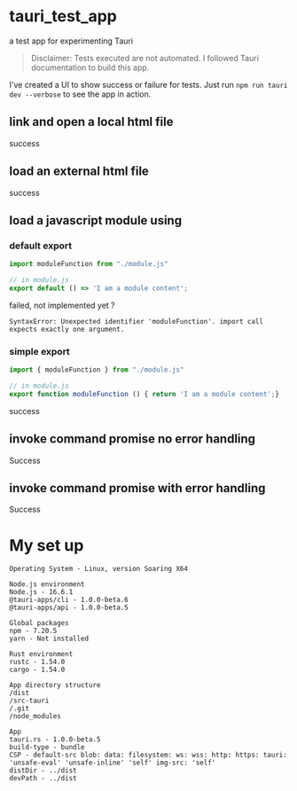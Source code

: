 # tauri_test_app
 a test app for experimenting Tauri

> Disclaimer: Tests executed are not automated. I followed Tauri documentation to build this app.

I've created a UI to show success or failure for tests. Just run `npm run tauri dev --verbose` to see the app in action.

## link and open a local html file
success

## load an external html file
success

## load a javascript module using
### default export
```javascript 
import moduleFunction from "./module.js"

// in module.js
export default () => 'I am a module content';
```
failed, not implemented yet ?
```
SyntaxError: Unexpected identifier 'moduleFunction'. import call expects exactly one argument.
```

### simple export
```javascript 
import { moduleFunction } from "./module.js"

// in module.js
export function moduleFunction () { return 'I am a module content';}
```
success


## invoke command promise no error handling
Success

## invoke command promise with error handling
Success


# My set up
```
Operating System - Linux, version Soaring X64

Node.js environment
Node.js - 16.6.1
@tauri-apps/cli - 1.0.0-beta.6
@tauri-apps/api - 1.0.0-beta.5

Global packages
npm - 7.20.5
yarn - Not installed

Rust environment
rustc - 1.54.0
cargo - 1.54.0

App directory structure
/dist
/src-tauri
/.git
/node_modules

App
tauri.rs - 1.0.0-beta.5
build-type - bundle
CSP - default-src blob: data: filesystem: ws: wss: http: https: tauri: 'unsafe-eval' 'unsafe-inline' 'self' img-src: 'self'
distDir - ../dist
devPath - ../dist
```
